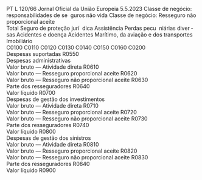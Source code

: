 PT  L 120/66 Jornal Oficial da União Europeia 5.5.2023
 Classe de negócio:  responsabilidades de se ­
guros não vida  Classe de negócio:  Resseguro não proporcional aceite  
Total  Seguro de 
proteção jurí ­
dica  Assistência  Perdas pecu ­
niárias diver ­
sas  Acidentes e 
doença  Acidentes  Marítimo, da 
aviação e dos 
transportes  Imobiliário  
C0100  C0110  C0120  C0130  C0140  C0150  C0160  C0200  
Despesas suportadas  R0550  
Despesas administrativas  
Valor bruto — Atividade direta  R0610  
Valor bruto — Resseguro proporcional aceite  R0620  
Valor bruto — Resseguro não proporcional aceite  R0630  
Parte dos resseguradores  R0640  
Valor líquido  R0700  
Despesas de gestão dos investimentos  
Valor bruto — Atividade direta  R0710  
Valor bruto — Resseguro proporcional aceite  R0720  
Valor bruto — Resseguro não proporcional aceite  R0730  
Parte dos resseguradores  R0740  
Valor líquido  R0800  
Despesas de gestão dos sinistros  
Valor bruto — Atividade direta  R0810  
Valor bruto — Resseguro proporcional aceite  R0820  
Valor bruto — Resseguro não proporcional aceite  R0830  
Parte dos resseguradores  R0840  
Valor líquido  R0900